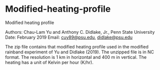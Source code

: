 # Modified-heating-profile
Modified heating profile

Authors: Chau-Lam Yu and Anthony C. Didlake, Jr., Penn State University
Date: February 2019 Email: cuy89@psu.edu, didlake@psu.edu

   The zip file contains that modified heating profile used in the modified rainband experiment of Yu and Didlake (2019). The unzipped file is in NC format. The resolution is 1 km in horizontal and 400 m in vertical. The heating has a unit of Kelvin per hour (K/hr). 
